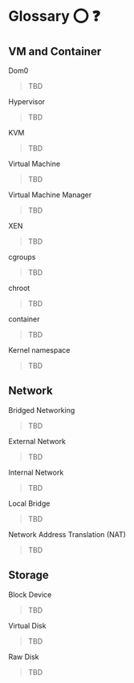 # Glossary :o: :question:

<!--- 

Disclaimer: If you reached this file via github, it is ok to make a pull request 
for this file to correct it. However, viewing this file is only done properly 
in the ePub. Thus we recommend that you go to 

https://github.com/cloudmesh-community/book/blob/master/README.md

and download the appropriate ePub
--->

## VM and Container

Dom0

> TBD


Hypervisor

> TBD

KVM

> TBD 

Virtual Machine

> TBD 

Virtual Machine Manager

> TBD 

XEN

> TBD 

cgroups

> TBD 

chroot

> TBD 

container

> TBD 

Kernel namespace

> TBD 


## Network

Bridged Networking

> TBD 

External Network 

> TBD 

Internal Network

> TBD 

Local Bridge

> TBD 

Network Address Translation (NAT)

> TBD 

## Storage

Block Device

> TBD 

Virtual Disk

> TBD 

Raw Disk

> TBD 
